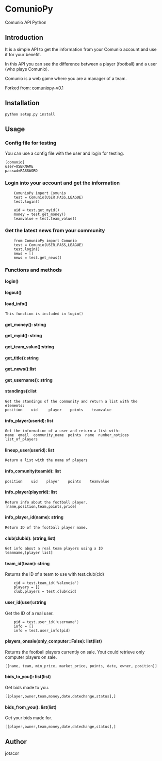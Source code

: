 ComunioPy
=========

Comunio API Python


Introduction
------------

It is a simple API to get the information from your Comunio account and use it for your benefit.

In this API you can see the difference between a player (football) and a user (who plays Comunio).

Comunio is a web game where you are a manager of a team.

Forked from:
[comuniopy-v0.1](https://github.com/sinkmanu/comuniopy)

Installation
-----------

```
python setup.py install
```


Usage
-----

### Config file for testing

You can use a config file with the user and login for testing.

```
[comunio]
user=USERNAME
passwd=PASSWORD
```

### Login into your account and get the information
```
	ComunioPy import Comunio
	test = Comunio(USER,PASS,LEAGUE)
	test.login()
	
	uid = test.get_myid()
	money = test.get_money()
	teamvalue = test.team_value()
```

### Get the latest news from your community
```
	from ComunioPy import Comunio
	test = Comunio(USER,PASS,LEAGUE)
	test.login()
	news = []
	news = test.get_news()
```

### Functions and methods

#### login()
#### logout()
#### load_info()
```
This function is included in login()
```
#### get_money(): string
#### get_myid(): string
#### get_team_value():string
#### get_title():string
#### get_news():list
#### get_username(): string
#### standings():list
```
Get the standings of the community and return a list with the elements:
position    uid     player    points    teamvalue
``` 

#### info_player(userid): list
```
Get the	information of a user and return a list with:
name  email  community_name  points  name  number_notices  list_of_players
```

#### lineup_user(userid): list
```
Return a list with the name of players
```

#### info_comunity(teamid): list
```
position    uid    player    points    teamvalue
```

#### info_player(playerid): list
```
Return info about the football player.
[name,position,team,points,price]
```

#### info_player_id(name): string
```
Return ID of the football player name.
```

#### club(clubid): (string,list)
```
Get info about a real team players using a ID
teamname,[player list]
```

#### team_id(team): string
Returns the ID of a team to use with test.club(cid)
```
	cid = test.team_id('Valencia')
	players = []
	club,players = test.club(cid)
```

#### user_id(user):string
Get the ID of a real user.
```
	pid = test.user_id('username')
	info = []
	info = test.user_info(pid)
```

#### players_onsale(only_computer=False): list(list)
Returns the football players currently on sale.
Yout could retrieve only computer players on sale.
```
[[name, team, min_price, market_price, points, date, owner, position]]
```

#### bids_to_you(): list(list)
Get bids made to you.
```
[[player,owner,team,money,date,datechange,status],]
```

#### bids_from_you(): list(list)
Get your bids made for.
```
[[player,owner,team,money,date,datechange,status],]
```


Author
------
jotacor


